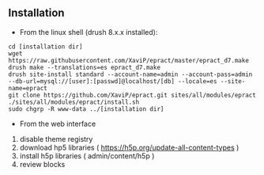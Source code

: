 Installation
------------

- From the linux shell (drush 8.x.x installed):

```
cd [installation dir]
wget https://raw.githubusercontent.com/XaviP/epract/master/epract_d7.make
drush make --translations=es epract_d7.make
drush site-install standard --account-name=admin --account-pass=admin --db-url=mysql://[user]:[passwd]@localhost/[db] --locale=es --site-name=epract
git clone https://github.com/XaviP/epract.git sites/all/modules/epract
./sites/all/modules/epract/install.sh
sudo chgrp -R www-data ../[installation dir]
```

- From the web interface

1. disable theme registry
2. download hp5 libraries ( https://h5p.org/update-all-content-types )
3. install h5p libraries ( admin/content/h5p )
3. review blocks

